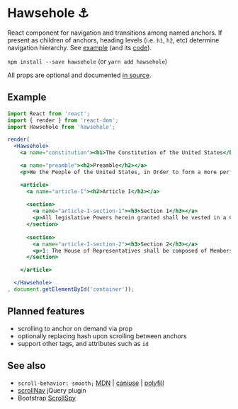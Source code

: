 # Hawsehole ⚓

React component for navigation and transitions among named anchors. If present as children of anchors, heading levels (i.e. `h1`, `h2`, etc) determine navigation hierarchy. See [example](http://projects.two-n.com/hawsehole-demo) (and its [code](example/main.js)).

`npm install --save hawsehole` (or `yarn add hawsehole`)

All props are optional and documented [in source](src/index.js#L12-L53).

## Example

```jsx
import React from 'react';
import { render } from 'react-dom';
import Hawsehole from 'hawsehole';

render(
  <Hawsehole>
    <a name="constitution"><h1>The Constitution of the United States</h1></a>

    <a name="preamble"><h2>Preamble</h2></a>
    <p>We the People of the United States, in Order to form a more perfect Union, establish Justice, insure domestic Tranquility, provide for the common defence, promote the general Welfare, and secure the Blessings of Liberty to ourselves and our Posterity, do ordain and establish this Constitution for the United States of America.</p>

    <article>
      <a name="article-I"><h2>Article I</h2></a>
      
      <section>
        <a name="article-I-section-1"><h3>Section 1</h3></a>
        <p>All legislative Powers herein granted shall be vested in a Congress of the United States, which shall consist of a Senate and House of Representatives.</p>
      </section>
      
      <section>
        <a name="article-I-section-2"><h3>Section 2</h3></a>
        <p>1: The House of Representatives shall be composed of Members chosen every second Year ...</p>
      </section>

    </article>

  </Hawsehole>
, document.getElementById('container'));
```

## Planned features

- scrolling to anchor on demand via prop
- optionally replacing hash upon scrolling between anchors
- support other tags, and attributes such as `id`

## See also

- `scroll-behavior: smooth;` [MDN](https://developer.mozilla.org/en-US/docs/Web/CSS/scroll-behavior) | [caniuse](http://caniuse.com/#feat=css-scroll-behavior) | [polyfill](https://www.npmjs.com/package/smoothscroll-polyfill)
- [scrollNav](http://scrollnav.com/) jQuery plugin
- Bootstrap [ScrollSpy](https://getbootstrap.com/javascript/#scrollspy)
